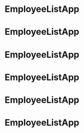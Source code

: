 # EmployeeListApp
# EmployeeListApp
# EmployeeListApp
# EmployeeListApp
# EmployeeListApp
# EmployeeListApp
